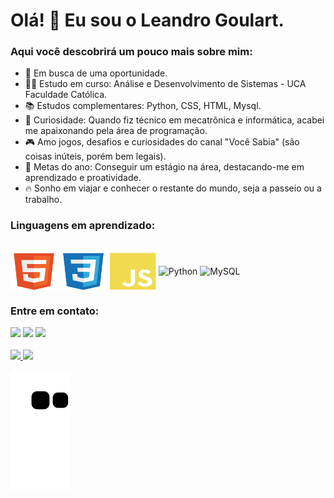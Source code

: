 # Olá! 🖖 Eu sou o Leandro Goulart.

### Aqui você descobrirá um pouco mais sobre mim:

* 💼 Em busca de uma oportunidade.
* 👨‍🎓 Estudo em curso: Análise e Desenvolvimento de Sistemas - UCA Faculdade Católica.
* 📚 Estudos complementares: Python, CSS, HTML, Mysql.
* 🤔 Curiosidade: Quando fiz técnico em mecatrônica e informática, acabei me apaixonando pela área de programação.
* 🎮 Amo jogos, desafios e curiosidades do canal "Você Sabia" (são coisas inúteis, porém bem legais).
* 🎯 Metas do ano: Conseguir um estágio na área, destacando-me em aprendizado e proatividade.
* 🔥 Sonho em viajar e conhecer o restante do mundo, seja a passeio ou a trabalho.

### Linguagens em aprendizado:


<div style="display: inline_block"><br>
  <img align="center" alt="HTML" height="60" width="75" src="https://raw.githubusercontent.com/devicons/devicon/master/icons/html5/html5-original.svg">           
  <img align="center" alt="CSS" height="60" width="75" src="https://raw.githubusercontent.com/devicons/devicon/master/icons/css3/css3-original.svg">
  <img align="center" alt="Js" height="60" width="75" src="https://raw.githubusercontent.com/devicons/devicon/master/icons/javascript/javascript-plain.svg">
  <img align="center" alt="Python" height="60" width="75" src="https://cdn.jsdelivr.net/gh/devicons/devicon/icons/python/python-original-wordmark.svg">
  <img align="center" alt="MySQL" height="60" width="75" src="https://cdn.jsdelivr.net/gh/devicons/devicon/icons/mysql/mysql-original-wordmark.svg">          
</div>

### Entre em contato:

<div> 
    <a href="https://www.instagram.com/leovg33/" target="_blank">
    <img src="https://img.shields.io/badge/-Instagram-%23E4405F?style=for-the-badge&logo=instagram&logoColor=white" target="_blank"></a>
 	<a href="mailto:leandrovgoulart@gmail.com" target="_blank">
    <img src="https://img.shields.io/badge/-Gmail-%23333?style=for-the-badge&logo=gmail&logoColor=white" target="_blank"></a>
    <a href="https://www.linkedin.com/in/leandrovgoulart" target="_blank">
    <img src="https://img.shields.io/badge/-LinkedIn-%230077B5?style=for-the-badge&logo=linkedin&logoColor=white" target="_blank"></a> 
</div>

<br>

<div>
  <a href="https://github.com/LeandroGoulart">
    <img height="180em" src="https://github-readme-stats.vercel.app/api?username=devemdobro&show_icons=true&theme=dark&include_all_commits=true&count_private=true"/>
   <img height="180em" src="https://github-readme-stats.vercel.app/api/top-langs/?username=devemdobro&layout=compact&langs_count=6&theme=tokyonight"/>
</div>

![Snake animation](https://github.com/LeandroGoulart/LeandroGoulart/blob/output/github-contribution-grid-snake.svg)
